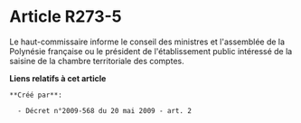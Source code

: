 # Article R273-5

Le haut-commissaire informe le conseil des ministres et l'assemblée de la Polynésie française ou le président de
l'établissement public intéressé de la saisine de la chambre territoriale des comptes.

**Liens relatifs à cet article**

	**Créé par**:

	  - Décret n°2009-568 du 20 mai 2009 - art. 2
